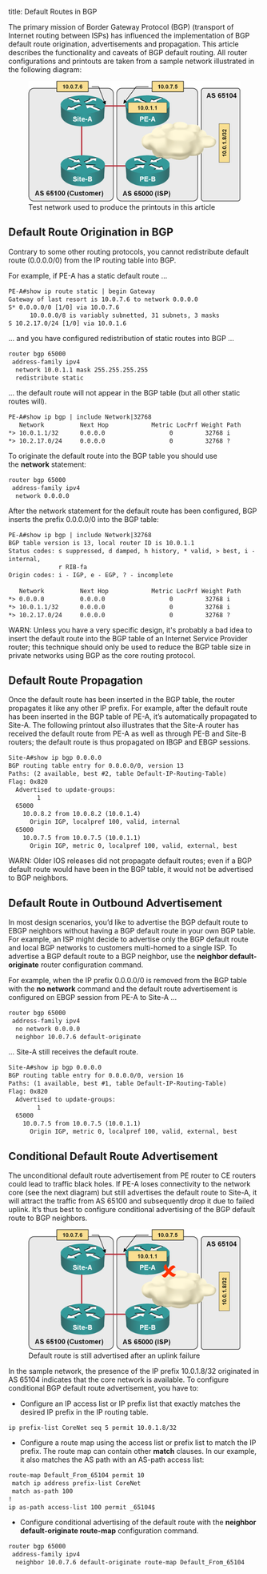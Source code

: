 title: Default Routes in BGP

The primary mission of Border Gateway Protocol (BGP) (transport of Internet routing between ISPs) has influenced the implementation of BGP default route origination, advertisements and propagation. This article describes the functionality and caveats of BGP default routing. All router configurations and printouts are taken from a sample network illustrated in the following diagram:

<figure markdown='1'>
  <img src="BGP_Default_Route_Diagram.png">
  <figcaption>Test network used to produce the printouts in this article</figcaption>
</figure>

## Default Route Origination in BGP

Contrary to some other routing protocols, you cannot redistribute default route (0.0.0.0/0) from the IP routing table into BGP.

For example, if PE-A has a static default route …

```
PE-A#show ip route static | begin Gateway
Gateway of last resort is 10.0.7.6 to network 0.0.0.0
S* 0.0.0.0/0 [1/0] via 10.0.7.6
      10.0.0.0/8 is variably subnetted, 31 subnets, 3 masks
S 10.2.17.0/24 [1/0] via 10.0.1.6
```

… and you have configured redistribution of static routes into BGP …

```
router bgp 65000
 address-family ipv4
  network 10.0.1.1 mask 255.255.255.255
  redistribute static
```

… the default route will not appear in the BGP table (but all other static routes will).

```
PE-A#show ip bgp | include Network|32768
   Network          Next Hop            Metric LocPrf Weight Path
*> 10.0.1.1/32      0.0.0.0                  0         32768 i
*> 10.2.17.0/24     0.0.0.0                  0         32768 ?
```

To originate the default route into the BGP table you should use the **network** statement:

```
router bgp 65000
 address-family ipv4
  network 0.0.0.0
```

After the network statement for the default route has been configured, BGP inserts the prefix 0.0.0.0/0 into the BGP table:

```
PE-A#show ip bgp | include Network|32768
BGP table version is 13, local router ID is 10.0.1.1
Status codes: s suppressed, d damped, h history, * valid, > best, i - internal,
              r RIB-fa              
Origin codes: i - IGP, e - EGP, ? - incomplete

   Network          Next Hop            Metric LocPrf Weight Path
*> 0.0.0.0          0.0.0.0                  0         32768 i
*> 10.0.1.1/32      0.0.0.0                  0         32768 i
*> 10.2.17.0/24     0.0.0.0                  0         32768 ?
```

WARN: Unless you have a very specific design, it's probably a bad idea to insert the default route into the BGP table of an Internet Service Provider router; this technique should only be used to reduce the BGP table size in private networks using BGP as the core routing protocol.

## Default Route Propagation

Once the default route has been inserted in the BGP table, the router propagates it like any other IP prefix. For example, after the default route has been inserted in the BGP table of PE-A, it’s automatically propagated to Site-A. The following printout also illustrates that the Site-A router has received the default route from PE-A as well as through PE-B and Site-B routers; the default route is thus propagated on IBGP and EBGP sessions.

```
Site-A#show ip bgp 0.0.0.0
BGP routing table entry for 0.0.0.0/0, version 13
Paths: (2 available, best #2, table Default-IP-Routing-Table)
Flag: 0x820
  Advertised to update-groups:
        1
  65000
    10.0.8.2 from 10.0.8.2 (10.0.1.4)
      Origin IGP, localpref 100, valid, internal
  65000
    10.0.7.5 from 10.0.7.5 (10.0.1.1)
      Origin IGP, metric 0, localpref 100, valid, external, best
```

WARN: Older IOS releases did not propagate default routes; even if a BGP default route would have been in the BGP table, it would not be advertised to BGP neighbors.

## Default Route in Outbound Advertisement

In most design scenarios, you’d like to advertise the BGP default route to EBGP neighbors without having a BGP default route in your own BGP table. For example, an ISP might decide to advertise only the BGP default route and local BGP networks to customers multi-homed to a single ISP. To advertise a BGP default route to a BGP neighbor, use the **neighbor default-originate** router configuration command.

For example, when the IP prefix 0.0.0.0/0 is removed from the BGP table with the **no network** command and the default route advertisement is configured on EBGP session from PE-A to Site-A …

```
router bgp 65000
 address-family ipv4
  no network 0.0.0.0
  neighbor 10.0.7.6 default-originate
```

… Site-A still receives the default route.

```
Site-A#show ip bgp 0.0.0.0
BGP routing table entry for 0.0.0.0/0, version 16
Paths: (1 available, best #1, table Default-IP-Routing-Table)
Flag: 0x820
  Advertised to update-groups:
        1
  65000
    10.0.7.5 from 10.0.7.5 (10.0.1.1)
      Origin IGP, metric 0, localpref 100, valid, external, best
```

## Conditional Default Route Advertisement

The unconditional default route advertisement from PE router to CE routers could lead to traffic black holes. If PE-A loses connectivity to the network core (see the next diagram) but still advertises the default route to Site-A, it will attract the traffic from AS 65100 and subsequently drop it due to failed uplink. It’s thus best to configure conditional advertising of the BGP default route to BGP neighbors.

<figure markdown='1'>
  <img src="BGP_Default_Route_Failure.png">
  <figcaption>Default route is still advertised after an uplink failure</figcaption>
</figure>

In the sample network, the presence of the IP prefix 10.0.1.8/32 originated in AS 65104 indicates that the core network is available. To configure conditional BGP default route advertisement, you have to:

-   Configure an IP access list or IP prefix list that exactly matches the desired IP prefix in the IP routing table.

```
ip prefix-list CoreNet seq 5 permit 10.0.1.8/32
```

-   Configure a route map using the access list or prefix list to match the IP prefix. The route map can contain other **match** clauses. In our example, it also matches the AS path with an AS-path access list:

```
route-map Default_From_65104 permit 10
 match ip address prefix-list CoreNet
 match as-path 100
!
ip as-path access-list 100 permit _65104$
```

-   Configure conditional advertising of the default route with the **neighbor default-originate route-map** configuration command.

```
router bgp 65000
 address-family ipv4
  neighbor 10.0.7.6 default-originate route-map Default_From_65104
```

